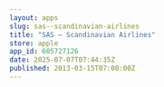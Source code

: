 ```yaml
---
layout: apps
slug: sas--scandinavian-airlines
title: "SAS – Scandinavian Airlines"
store: apple
app_id: 605727126
date: 2025-07-07T07:44:35Z
published: 2013-03-15T07:00:00Z
---
```

